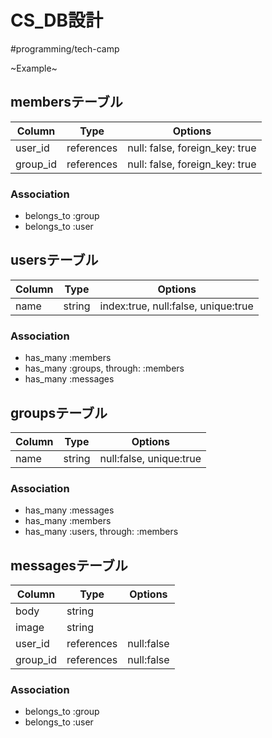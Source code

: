 # CS_DB設計
#programming/tech-camp

~Example~

## membersテーブル
|Column|Type|Options|
|------|----|-------|
|user_id|references|null: false, foreign_key: true|
|group_id|references|null: false, foreign_key: true|

### Association
- belongs_to :group
- belongs_to :user


## usersテーブル
|Column|Type|Options|
|------|----|-------|
|name|string|index:true, null:false, unique:true|

### Association
- has_many :members
- has_many :groups, through: :members
- has_many :messages


## groupsテーブル
|Column|Type|Options|
|------|----|-------|
|name|string|null:false, unique:true|

### Association
- has_many :messages
- has_many :members
- has_many :users, through: :members


## messagesテーブル
|Column|Type|Options|
|------|----|-------|
|body|string||
|image|string||
|user_id|references|null:false|
|group_id|references|null:false|


### Association
- belongs_to :group
- belongs_to :user
